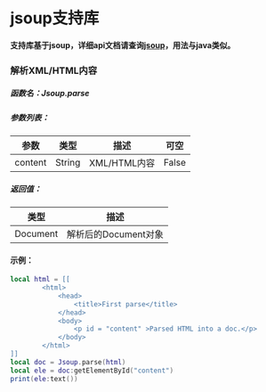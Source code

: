 # jsoup支持库

#### 支持库基于jsoup，详细api文档请查询[jsoup](https://www.open-open.com/jsoup/)，用法与java类似。

### 解析XML/HTML内容

##### 函数名：Jsoup.parse

##### 参数列表：

| 参数    | 类型   | 描述         | 可空  |
| ------- | ------ | ------------ | ----- |
| content | String | XML/HTML内容 | False |

##### 返回值：

| 类型     | 描述                 |
| -------- | -------------------- |
| Document | 解析后的Document对象 |

#### 示例：

```lua
local html = [[
        <html>
            <head>
                <title>First parse</title>
            </head>
            <body>
                <p id = "content" >Parsed HTML into a doc.</p>
            </body>
        </html>
]]
local doc = Jsoup.parse(html)
local ele = doc:getElementById("content")
print(ele:text())
```
